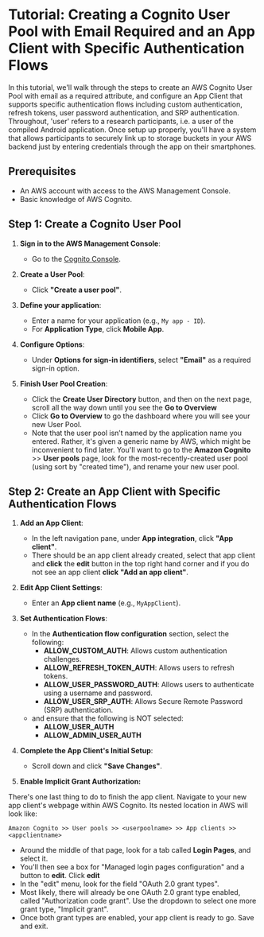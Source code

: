 # Tutorial: Creating a Cognito User Pool with Email Required and an App Client with Specific Authentication Flows

In this tutorial, we'll walk through the steps to create an AWS Cognito User Pool with email as a required attribute, and configure an App Client that supports specific authentication flows including custom authentication, refresh tokens, user password authentication, and SRP authentication. Throughout, 'user' refers to a research participants, i.e. a user of the compiled Android application. Once setup up properly, you'll have a system that allows participants to securely link up to storage buckets in your AWS backend just by entering credentials through the app on their smartphones.

## Prerequisites
- An AWS account with access to the AWS Management Console.
- Basic knowledge of AWS Cognito.

## Step 1: Create a Cognito User Pool

1. **Sign in to the AWS Management Console**:
   - Go to the [Cognito Console](https://console.aws.amazon.com/cognito/).

2. **Create a User Pool**:
   - Click **"Create a user pool"**.

3. **Define your application**:
   - Enter a name for your application (e.g., `My app - ID`).
   - For **Application Type**, click **Mobile App**.

4. **Configure Options**:
   - Under **Options for sign-in identifiers**, select **"Email"** as a required sign-in option.

5. **Finish User Pool Creation**:
   - Click the **Create User Directory** button, and then on the next page, scroll all the way down until you see the **Go to Overview**
   - Click **Go to Overview** to go the dashboard where you will see your new User Pool.
   - Note that the user pool isn’t named by the application name you entered. Rather, it's given a generic name by AWS, which might be inconvenient to find later. You'll want to go to the **Amazon Cognito** >> **User pools** page, look for the most-recently-created user pool (using sort by "created time"), and rename your new user pool.



## Step 2: Create an App Client with Specific Authentication Flows

1. **Add an App Client**:
   - In the left navigation pane, under **App integration**, click **"App client"**.
   - There should be an app client already created, select that app client and **click** the **edit** button in the top right hand corner and if you do not see an app client **click** **"Add an app client"**.

2. **Edit App Client Settings**:
   - Enter an **App client name** (e.g., `MyAppClient`).

3. **Set Authentication Flows**:
   - In the **Authentication flow configuration** section, select the following:
      - **ALLOW_CUSTOM_AUTH**: Allows custom authentication challenges.
      - **ALLOW_REFRESH_TOKEN_AUTH**: Allows users to refresh tokens.
      - **ALLOW_USER_PASSWORD_AUTH**: Allows users to authenticate using a username and password.
      - **ALLOW_USER_SRP_AUTH**: Allows Secure Remote Password (SRP) authentication.
   - and ensure that the following is NOT selected:
      - **ALLOW_USER_AUTH**
      - **ALLOW_ADMIN_USER_AUTH**

4. **Complete the App Client's Initial Setup**:
   - Scroll down and click **"Save Changes"**.

5. **Enable Implicit Grant Authorization:**

There's one last thing to do to finish the app client. Navigate to your new app client's webpage within AWS Cognito. Its nested location in AWS will look like:
```
Amazon Cognito >> User pools >> <userpoolname> >> App clients >> <appclientname>
```
- Around the middle of that page, look for a tab called **Login Pages**, and select it.
- You'll then see a box for "Managed login pages configuration" and a button to **edit**. Click **edit**
- In the "edit" menu, look for the field "OAuth 2.0 grant types".
- Most likely, there will already be one OAuth 2.0 grant type enabled, called "Authorization code grant". Use the dropdown to select one more grant type, "Implicit grant".
- Once both grant types are enabled, your app client is ready to go. Save and exit.
